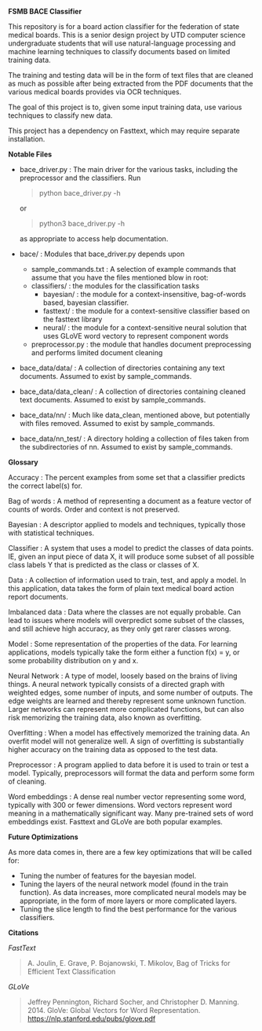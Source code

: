 **FSMB BACE Classifier**

This repository is for a board action classifier for the federation of state medical boards. This is a senior design
project by UTD computer science undergraduate students that will use natural-language processing and machine learning
techniques to classify documents based on limited training data.

The training and testing data will be in the form of text files that are cleaned as much as possible after being
extracted from the PDF documents that the various medical boards provides via OCR techniques.

The goal of this project is to, given some input training data, use various techniques to classify new data.

This project has a dependency on Fasttext, which may require separate installation.

**Notable Files**

* bace_driver.py : The main driver for the various tasks, including the preprocessor and the classifiers.
    Run
    > python bace_driver.py -h

    or

    > python3 bace_driver.py -h

    as appropriate to access help documentation.

* bace/ : Modules that bace_driver.py depends upon
    * sample_commands.txt : A selection of example commands that assume that you have the files mentioned blow in root:
    * classifiers/ : the modules for the classification tasks
        * bayesian/ : the module for a context-insensitive, bag-of-words based, bayesian classifier.
        * fasttext/ : the module for a context-sensitive classifier based on the fasttext library
        * neural/ : the module for a context-sensitive neural solution that uses GLoVE word vectory
        to represent component words
    * preprocessor.py : the module that handles document preprocessing and performs limited document cleaning
* bace_data/data/ : A collection of directories containing any text documents. Assumed to exist by sample_commands.
* bace_data/data_clean/ : A collection of directories containing cleaned text documents. Assumed to exist by sample_commands.
* bace_data/nn/ : Much like data_clean, mentioned above, but potentially with files removed. Assumed to exist by sample_commands.
* bace_data/nn_test/ : A directory holding a collection of files taken from the subdirectories of nn. Assumed to exist by sample_commands.

**Glossary**

Accuracy : The percent examples from some set that a classifier predicts the correct label(s) for.

Bag of words : A method of representing a document as a feature vector of counts of words. Order and context is not
preserved.

Bayesian : A descriptor applied to models and techniques, typically those with statistical techniques.

Classifier : A system that uses a model to predict the classes of data points. IE, given an input piece of data X, it
 will produce some subset of all possible class labels Y that is predicted as the class or classes of X.

Data : A collection of information used to train, test, and apply a model. In this application, data takes the form
of plain text medical board action report documents.

Imbalanced data : Data where the classes are not equally probable. Can lead to issues where models will overpredict
some subset of the classes, and still achieve high accuracy, as they only get rarer classes wrong.

Model : Some representation of the properties of the data. For learning applications, models typically take the form
either a function f(x) = y, or some probability distribution on y and x.

Neural Network : A type of model, loosely based on the brains of living things. A neural network typically consists
of a directed graph with weighted edges, some number of inputs, and some number of outputs. The edge weights are
learned and thereby represent some unknown function. Larger networks can represent more complicated functions, but
can also risk memorizing the training data, also known as overfitting.

Overfitting : When a model has effectively memorized the training data. An overfit model will not generalize well. A
sign of overfitting is substantially higher accuracy on the training data as opposed to the test data.

Preprocessor : A program applied to data before it is used to train or test a model. Typically, preprocessors will
format the data and perform some form of cleaning.

Word embeddings : A dense real number vector representing some word, typically with 300 or fewer dimensions. Word
vectors represent word meaning in a mathematically significant way. Many pre-trained sets of word embeddings exist.
Fasttext and GLoVe are both popular examples.

**Future Optimizations**

As more data comes in, there are a few key optimizations that will be called for:
 * Tuning the number of features for the bayesian model.
 * Tuning the layers of the neural network model (found in the train function). As data increases, more complicated
 neural models may be appropriate, in the form of more layers or more complicated layers.
 * Tuning the slice length to find the best performance for the various classifiers.

**Citations**

*FastText*

>A. Joulin, E. Grave, P. Bojanowski, T. Mikolov, Bag of Tricks for Efficient Text Classification

*GLoVe*

>Jeffrey Pennington, Richard Socher, and Christopher D. Manning. 2014. GloVe: Global Vectors for Word Representation.
>https://nlp.stanford.edu/pubs/glove.pdf
